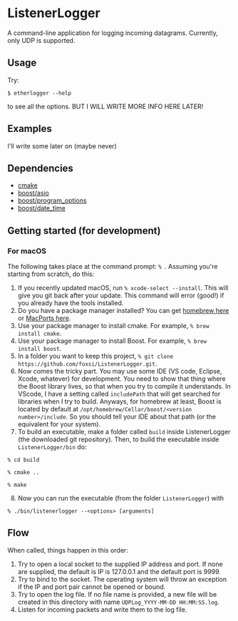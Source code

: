 # ListenerLogger

A command-line application for logging incoming datagrams. Currently, only UDP is supported.

## Usage
Try:
```
$ etherlogger --help
```
to see all the options. BUT I WILL WRITE MORE INFO HERE LATER!

## Examples
I'll write some later on (maybe never)

## Dependencies
- [cmake](https://cmake.org/cmake/help/latest/)
- [boost/asio](https://www.boost.org/doc/libs/1_81_0/doc/html/boost_asio.html)
- [boost/program_options](https://www.boost.org/doc/libs/1_81_0/doc/html/program_options.html)
- [boost/date_time](https://www.boost.org/doc/libs/1_81_0/doc/html/date_time.html)

## Getting started (for development)
### For macOS
The following takes place at the command prompt: `% `. Assuming you're starting from scratch, do this:
1. If you recently updated macOS, run `% xcode-select --install`. This will give you git back after your update. This command will error (good!) if you already have the tools installed. 
2. Do you have a package manager installed? You can get [homebrew here](https://brew.sh/) or [MacPorts here](https://www.macports.org/).
3. Use your package manager to install cmake. For example, `% brew install cmake`.
4. Use your package manager to install Boost. For example, `% brew install boost`.
5. In a folder you want to keep this project, `% git clone https://github.com/foxsi/ListenerLogger.git`. 
6. Now comes the tricky part. You may use some IDE (VS code, Eclipse, Xcode, whatever) for development. You need to show that thing where the Boost library lives, so that when you try to compile it understands. In VScode, I have a setting called `includePath` that will get searched for libraries when I try to build. Anyways, for homebrew at least, Boost is located by default at `/opt/homebrew/Cellar/boost/<version number>/include`. So you should tell your IDE about that path (or the equivalent for your system).
7. To build an executable, make a folder called `build` inside ListenerLogger (the downloaded git repository). Then, to build the executable inside `ListenerLogger/bin` do: 

```
% cd build
```

```
% cmake ..
```

```
% make
````

8. Now you can run the executable (from the folder `ListenerLogger`) with

```
% ./bin/listenerlogger --<options> [arguments]
```

## Flow
When called, things happen in this order:
1. Try to open a local socket to the supplied IP address and port. If none are supplied, the default is IP is 127.0.0.1 and the default port is 9999. 
2. Try to bind to the socket. The operating system will throw an exception if the IP and port pair cannot be opened or bound.
3. Try to open the log file. If no file name is provided, a new file will be created in this directory with name `UDPLog_YYYY-MM-DD HH:MM:SS.log`.
4. Listen for incoming packets and write them to the log file.